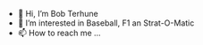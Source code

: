 - 👋 Hi, I’m Bob Terhune
- 👀 I’m interested in Baseball, F1 an Strat-O-Matic
- 📫 How to reach me ...

<!---
bobterhune3/bobterhune3
--->
